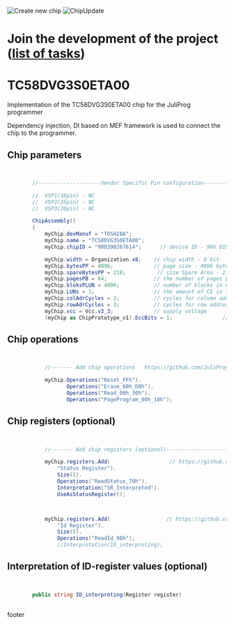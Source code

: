 ![Create new chip](https://github.com/JuliProg/TC58DVG3S0ETA00/workflows/Create%20new%20chip/badge.svg?event=repository_dispatch)
![ChipUpdate](https://github.com/JuliProg/TC58DVG3S0ETA00/workflows/ChipUpdate/badge.svg)
# Join the development of the project ([list of tasks](https://github.com/users/JuliProg/projects/1))


# TC58DVG3S0ETA00
Implementation of the TC58DVG3S0ETA00 chip for the JuliProg programmer

Dependency injection, DI based on MEF framework is used to connect the chip to the programmer.

<section class = "listing">

# Chip parameters
```c#


        //--------------------Vendor Specific Pin configuration---------------------------

        //  VSP1(38pin) - NC    
        //  VSP2(35pin) - NC
        //  VSP3(20pin) - NC

        ChipAssembly()
        {
            myChip.devManuf = "TOSHIBA";
            myChip.name = "TC58DVG3S0ETA00";
            myChip.chipID = "98D390267614";      // device ID - 98h D1h 90h 15h 76h 14h

            myChip.width = Organization.x8;    // chip width - 8 bit
            myChip.bytesPP = 4096;             // page size - 4096 byte (4Kb)
            myChip.spareBytesPP = 218;          // size Spare Area - 218 byte
            myChip.pagesPB = 64;               // the number of pages per block - 64 
            myChip.bloksPLUN = 4096;           // number of blocks in CE - 4096
            myChip.LUNs = 1;                   // the amount of CE in the chip
            myChip.colAdrCycles = 2;           // cycles for column addressing
            myChip.rowAdrCycles = 3;           // cycles for row addressing 
            myChip.vcc = Vcc.v3_3;             // supply voltage
            (myChip as ChipPrototype_v1).EccBits = 1;                // required Ecc bits for each 512 bytes

```
# Chip operations
```c#


            //------- Add chip operations   https://github.com/JuliProg/Wiki#command-set---------------------------------------------------

            myChip.Operations("Reset_FFh").
                   Operations("Erase_60h_D0h").
                   Operations("Read_00h_30h").
                   Operations("PageProgram_80h_10h");

```
# Chip registers (optional)
```c#


            //------- Add chip registers (optional)----------------------------------------------------

            myChip.registers.Add(                   // https://github.com/JuliProg/Wiki/wiki/StatusRegister
                "Status Register").
                Size(1).
                Operations("ReadStatus_70h").
                Interpretation("SR_Interpreted").   
                UseAsStatusRegister();



            myChip.registers.Add(                  // https://github.com/JuliProg/Wiki/wiki/ID-Register
                "Id Register").
                Size(5).
                Operations("ReadId_90h");               
                //Interpretation(ID_interpreting);          

```
# Interpretation of ID-register values ​​(optional)
```c#


        public string ID_interpreting(Register register)   
        
```
</section>














footer
